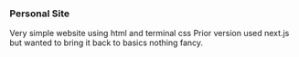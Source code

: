 ### Personal Site

Very simple website using html and terminal css
Prior version used next.js but wanted to bring it back to basics nothing fancy.
